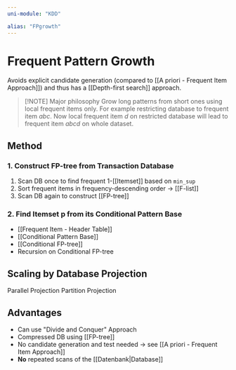 ```yaml
---
uni-module: "KDD"

alias: "FPgrowth"
---
```


# Frequent Pattern Growth

Avoids explicit candidate generation (compared to [[A priori - Frequent Item Approach]]) and thus has a [[Depth-first search]] approach.

> [!NOTE] Major philosophy
> Grow long patterns from short ones using local frequent items only.
> For example restricting database to frequent item _abc_. Now local frequent item _d_ on restricted database will lead to frequent item _abcd_ on whole dataset.

## Method

### 1. Construct FP-tree from Transaction Database

1. Scan DB once to find frequent 1-[[Itemset]] based on `min_sup`
2. Sort frequent items in frequency-descending order → [[F-list]]
3. Scan DB again to construct [[FP-tree]]

### 2. Find Itemset p from its Conditional Pattern Base

- [[Frequent Item - Header Table]]
- [[Conditional Pattern Base]]
- [[Conditional FP-tree]]
- Recursion on Conditional FP-tree

## Scaling by Database Projection

Parallel Projection
Partition Projection

## Advantages

- Can use "Divide and Conquer" Approach
- Compressed DB using [[FP-tree]]
- No candidate generation and test needed → see [[A priori - Frequent Item Approach]]
- **No** repeated scans of the [[Datenbank|Database]]
